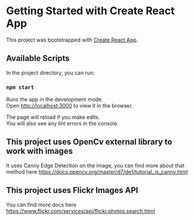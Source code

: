 # Getting Started with Create React App

This project was bootstrapped with [Create React App](https://github.com/facebook/create-react-app).

## Available Scripts

In the project directory, you can run:

### `npm start`

Runs the app in the development mode.\
Open [http://localhost:3000](http://localhost:3000) to view it in the browser.

The page will reload if you make edits.\
You will also see any lint errors in the console.


## This project uses OpenCv external library to work with images

It uses Canny Edge Detection on the image, you can find more about that method here https://docs.opencv.org/master/d7/de1/tutorial_js_canny.html

## This project uses Flickr Images API

You can find more docs here https://www.flickr.com/services/api/flickr.photos.search.html
